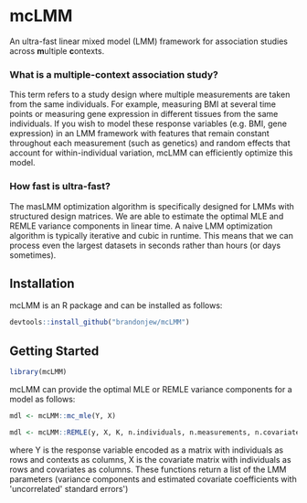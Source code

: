 # mcLMM

An ultra-fast linear mixed model (LMM) framework for association studies across **m**ultiple **c**ontexts.

### What is a multiple-context association study?

This term refers to a study design where multiple measurements are taken from the same individuals. For example, measuring BMI at several time points or measuring gene expression in different tissues from the same individuals. If you wish to model these response variables (e.g. BMI, gene expression) in an LMM framework with features that remain constant throughout each measurement (such as genetics) and random effects that account for within-individual variation, mcLMM can efficiently optimize this model.

### How fast is ultra-fast?

The masLMM optimization algorithm is specifically designed for LMMs with structured design matrices. We are able to estimate the optimal MLE and REMLE variance components in linear time. A naive LMM optimization algorithm is typically iterative and cubic in runtime. This means that we can process even the largest datasets in seconds rather than hours (or days sometimes). 

## Installation

mcLMM is an R package and can be installed as follows:

```r
devtools::install_github("brandonjew/mcLMM")
```

## Getting Started

```r
library(mcLMM)
```

mcLMM can provide the optimal MLE or REMLE variance components for a model as follows:

```r
mdl <- mcLMM::mc_mle(Y, X)
```

```r
mdl <- mcLMM::REMLE(y, X, K, n.individuals, n.measurements, n.covariates)
```

where Y is the response variable encoded as a matrix with individuals as rows and contexts as columns, X is the covariate matrix with individuals as rows and covariates as columns. These functions return a list of the LMM parameters (variance components and estimated covariate coefficients with 'uncorrelated' standard errors')
